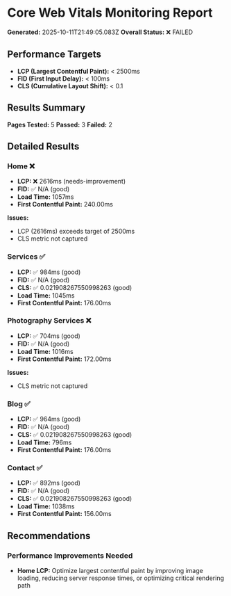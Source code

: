 # Core Web Vitals Monitoring Report

**Generated:** 2025-10-11T21:49:05.083Z
**Overall Status:** ❌ FAILED

## Performance Targets

- **LCP (Largest Contentful Paint):** < 2500ms
- **FID (First Input Delay):** < 100ms
- **CLS (Cumulative Layout Shift):** < 0.1

## Results Summary

**Pages Tested:** 5
**Passed:** 3
**Failed:** 2

## Detailed Results

### Home ❌

- **LCP:** ❌ 2616ms (needs-improvement)
- **FID:** ✅ N/A (good)
- **Load Time:** 1057ms
- **First Contentful Paint:** 240.00ms

**Issues:**
- LCP (2616ms) exceeds target of 2500ms
- CLS metric not captured

### Services ✅

- **LCP:** ✅ 984ms (good)
- **FID:** ✅ N/A (good)
- **CLS:** ✅ 0.021908267550998263 (good)
- **Load Time:** 1045ms
- **First Contentful Paint:** 176.00ms

### Photography Services ❌

- **LCP:** ✅ 704ms (good)
- **FID:** ✅ N/A (good)
- **Load Time:** 1016ms
- **First Contentful Paint:** 172.00ms

**Issues:**
- CLS metric not captured

### Blog ✅

- **LCP:** ✅ 964ms (good)
- **FID:** ✅ N/A (good)
- **CLS:** ✅ 0.021908267550998263 (good)
- **Load Time:** 796ms
- **First Contentful Paint:** 176.00ms

### Contact ✅

- **LCP:** ✅ 892ms (good)
- **FID:** ✅ N/A (good)
- **CLS:** ✅ 0.021908267550998263 (good)
- **Load Time:** 1038ms
- **First Contentful Paint:** 156.00ms

## Recommendations

### Performance Improvements Needed

- **Home LCP:** Optimize largest contentful paint by improving image loading, reducing server response times, or optimizing critical rendering path
